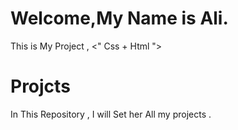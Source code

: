 # Welcome,My Name is Ali. 
This is My Project , <" Css + Html "> 

# Projcts
In This Repository , I will Set her All my projects .
